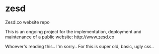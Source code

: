 # zesd
Zesd.co website repo

This is an ongoing project for the implementation, deployment and maintenance of a public website:
http://www.zesd.co

Whoever's reading this.. I'm sorry.. For this is super old, basic, ugly css..
